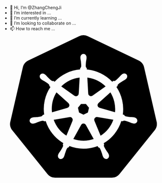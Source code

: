 - 👋 Hi, I’m @ZhangChengJi
- 👀 I’m interested in ...
- 🌱 I’m currently learning ...
- 💞️ I’m looking to collaborate on ...
- 📫 How to reach me ...
<svg role="img" viewBox="0 0 24 24" xmlns="http://www.w3.org/2000/svg"><title>Kubernetes</title><path d="M10.204 14.35l.007.01-.999 2.413a5.171 5.171 0 0 1-2.075-2.597l2.578-.437.004.005a.44.44 0 0 1 .484.606zm-.833-2.129a.44.44 0 0 0 .173-.756l.002-.011L7.585 9.7a5.143 5.143 0 0 0-.73 3.255l2.514-.725.002-.009zm1.145-1.98a.44.44 0 0 0 .699-.337l.01-.005.15-2.62a5.144 5.144 0 0 0-3.01 1.442l2.147 1.523.004-.002zm.76 2.75l.723.349.722-.347.18-.78-.5-.623h-.804l-.5.623.179.779zm1.5-3.095a.44.44 0 0 0 .7.336l.008.003 2.134-1.513a5.188 5.188 0 0 0-2.992-1.442l.148 2.615.002.001zm10.876 5.97l-5.773 7.181a1.6 1.6 0 0 1-1.248.594l-9.261.003a1.6 1.6 0 0 1-1.247-.596l-5.776-7.18a1.583 1.583 0 0 1-.307-1.34L2.1 5.573c.108-.47.425-.864.863-1.073L11.305.513a1.606 1.606 0 0 1 1.385 0l8.345 3.985c.438.209.755.604.863 1.073l2.062 8.955c.108.47-.005.963-.308 1.34zm-3.289-2.057c-.042-.01-.103-.026-.145-.034-.174-.033-.315-.025-.479-.038-.35-.037-.638-.067-.895-.148-.105-.04-.18-.165-.216-.216l-.201-.059a6.45 6.45 0 0 0-.105-2.332 6.465 6.465 0 0 0-.936-2.163c.052-.047.15-.133.177-.159.008-.09.001-.183.094-.282.197-.185.444-.338.743-.522.142-.084.273-.137.415-.242.032-.024.076-.062.11-.089.24-.191.295-.52.123-.736-.172-.216-.506-.236-.745-.045-.034.027-.08.062-.111.088-.134.116-.217.23-.33.35-.246.25-.45.458-.673.609-.097.056-.239.037-.303.033l-.19.135a6.545 6.545 0 0 0-4.146-2.003l-.012-.223c-.065-.062-.143-.115-.163-.25-.022-.268.015-.557.057-.905.023-.163.061-.298.068-.475.001-.04-.001-.099-.001-.142 0-.306-.224-.555-.5-.555-.275 0-.499.249-.499.555l.001.014c0 .041-.002.092 0 .128.006.177.044.312.067.475.042.348.078.637.056.906a.545.545 0 0 1-.162.258l-.012.211a6.424 6.424 0 0 0-4.166 2.003 8.373 8.373 0 0 1-.18-.128c-.09.012-.18.04-.297-.029-.223-.15-.427-.358-.673-.608-.113-.12-.195-.234-.329-.349-.03-.026-.077-.062-.111-.088a.594.594 0 0 0-.348-.132.481.481 0 0 0-.398.176c-.172.216-.117.546.123.737l.007.005.104.083c.142.105.272.159.414.242.299.185.546.338.743.522.076.082.09.226.1.288l.16.143a6.462 6.462 0 0 0-1.02 4.506l-.208.06c-.055.072-.133.184-.215.217-.257.081-.546.11-.895.147-.164.014-.305.006-.48.039-.037.007-.09.02-.133.03l-.004.002-.007.002c-.295.071-.484.342-.423.608.061.267.349.429.645.365l.007-.001.01-.003.129-.029c.17-.046.294-.113.448-.172.33-.118.604-.217.87-.256.112-.009.23.069.288.101l.217-.037a6.5 6.5 0 0 0 2.88 3.596l-.09.218c.033.084.069.199.044.282-.097.252-.263.517-.452.813-.091.136-.185.242-.268.399-.02.037-.045.095-.064.134-.128.275-.034.591.213.71.248.12.556-.007.69-.282v-.002c.02-.039.046-.09.062-.127.07-.162.094-.301.144-.458.132-.332.205-.68.387-.897.05-.06.13-.082.215-.105l.113-.205a6.453 6.453 0 0 0 4.609.012l.106.192c.086.028.18.042.256.155.136.232.229.507.342.84.05.156.074.295.145.457.016.037.043.09.062.129.133.276.442.402.69.282.247-.118.341-.435.213-.71-.02-.039-.045-.096-.065-.134-.083-.156-.177-.261-.268-.398-.19-.296-.346-.541-.443-.793-.04-.13.007-.21.038-.294-.018-.022-.059-.144-.083-.202a6.499 6.499 0 0 0 2.88-3.622c.064.01.176.03.213.038.075-.05.144-.114.28-.104.266.039.54.138.87.256.154.06.277.128.448.173.036.01.088.019.13.028l.009.003.007.001c.297.064.584-.098.645-.365.06-.266-.128-.537-.423-.608zM16.4 9.701l-1.95 1.746v.005a.44.44 0 0 0 .173.757l.003.01 2.526.728a5.199 5.199 0 0 0-.108-1.674A5.208 5.208 0 0 0 16.4 9.7zm-4.013 5.325a.437.437 0 0 0-.404-.232.44.44 0 0 0-.372.233h-.002l-1.268 2.292a5.164 5.164 0 0 0 3.326.003l-1.27-2.296h-.01zm1.888-1.293a.44.44 0 0 0-.27.036.44.44 0 0 0-.214.572l-.003.004 1.01 2.438a5.15 5.15 0 0 0 2.081-2.615l-2.6-.44-.004.005z"/></svg>
<!---
ZhangChengJi/ZhangChengJi is a ✨ special ✨ repository because its `README.md` (this file) appears on your GitHub profile.
You can click the Preview link to take a look at your changes.
--->
